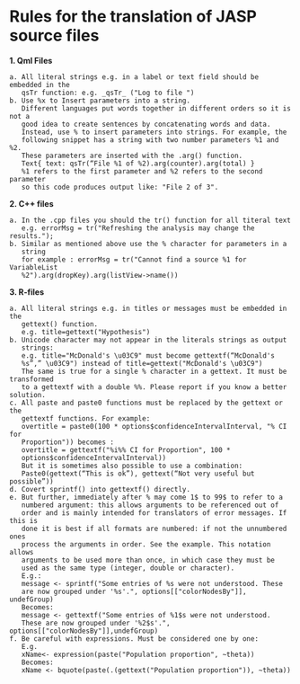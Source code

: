Rules for the translation of JASP source files
==============================================

**1. Qml Files**

    a. All literal strings e.g. in a label or text field should be embedded in the
       qsTr function: e.g. _qsTr_ ("Log to file ")
    b. Use %x to Insert parameters into a string.
       Different languages put words together in different orders so it is not a
       good idea to create sentences by concatenating words and data.
       Instead, use % to insert parameters into strings. For example, the
       following snippet has a string with two number parameters %1 and %2.
       These parameters are inserted with the .arg() function.
       Text{ text: qsTr(“File %1 of %2).arg(counter).arg(total) }
       %1 refers to the first parameter and %2 refers to the second parameter
       so this code produces output like: "File 2 of 3".

**2. C++ files**

    a. In the .cpp files you should the tr() function for all titeral text
       e.g. errorMsg = tr("Refreshing the analysis may change the results.");
    b. Similar as mentioned above use the % character for parameters in a
       string
       for example : errorMsg = tr("Cannot find a source %1 for VariableList
       %2").arg(dropKey).arg(listView->name())

**3. R-files**

    a. All literal strings e.g. in titles or messages must be embedded in the
       gettext() function.
       e.g. title=gettext("Hypothesis")
    b. Unicode character may not appear in the literals strings as output
       strings:
       e.g. title="McDonald's \u03C9" must become gettextf(“McDonald's
       %s”,” \u03C9") instead of title=gettext("McDonald's \u03C9")
	   The same is true for a single % character in a gettext. It must be transformed 
	   to a gettextf with a double %%. Please report if you know a better solution.
    c. All paste and paste0 functions must be replaced by the gettext or the
       gettextf functions. For example:
       overtitle = paste0(100 * options$confidenceIntervalInterval, "% CI for
       Proportion")) becomes :
       overtitle = gettextf("%i%% CI for Proportion", 100 *
       options$confidenceIntervalInterval))
       But it is sometimes also possible to use a combination:
       Paste0(gettext(“This is ok”), gettext(“Not very useful but possible”))
    d. Covert sprintf() into gettextf() directly.
    e. But further, immediately after % may come 1$ to 99$ to refer to a
       numbered argument: this allows arguments to be referenced out of
       order and is mainly intended for translators of error messages. If this is
       done it is best if all formats are numbered: if not the unnumbered ones
       process the arguments in order. See the example. This notation allows
       arguments to be used more than once, in which case they must be
       used as the same type (integer, double or character).
       E.g.:      
       message <- sprintf("Some entries of %s were not understood. These
       are now grouped under '%s'.", options[["colorNodesBy"]], undefGroup)
       Becomes:
       message <- gettextf("Some entries of %1$s were not understood.
       These are now grouped under '%2$s'.", options[["colorNodesBy"]],undefGroup)
    f. Be careful with expressions. Must be considered one by one:
       E.g.
       xName<- expression(paste("Population proportion", ~theta))
       Becomes:
       xName <- bquote(paste(.(gettext("Population proportion")), ~theta))
